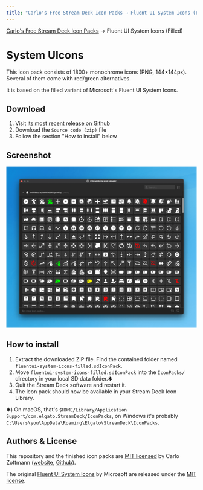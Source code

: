 ```yaml
---
title: "Carlo's Free Stream Deck Icon Packs → Fluent UI System Icons (Filled)"
---
```


<script async defer data-website-id="8f8ff8a3-00ab-480a-bd18-d4da710d4e4e" src="https://umami.czm.io/umami.js"></script>
<nav>
  <a href="/">Carlo's Free Stream Deck Icon Packs</a> → Fluent UI System Icons (Filled)
</nav>

# System UIcons

This icon pack consists of 1800+ monochrome icons (PNG, 144×144px). Several of
them come with red/green alternatives.

It is based on the filled variant of Microsoft's Fluent UI System Icons.

## Download

1. Visit [its most recent release on Github](https://github.com/carlo/streamdeck-iconpack-fluentui-system-icons/releases/latest)
1. Download the `Source code (zip)` file
1. Follow the section "How to install" below

## Screenshot

![Screenshot of the Stream Deck Icon Library](./img/screenshot-fluentui-system-icons-filled.png)

## How to install

1. Extract the downloaded ZIP file. Find the contained folder named `fluentui-system-icons-filled.sdIconPack`.
2. Move `fluentui-system-icons-filled.sdIconPack` into the `IconPacks/` directory in your local SD data folder.✱
3. Quit the Stream Deck software and restart it.
4. The icon pack should now be available in your Stream Deck Icon Library.

✱) On macOS, that's `$HOME/Library/Application Support/com.elgato.StreamDeck/IconPacks`,
on Windows it's probably `C:\Users\you\AppData\Roaming\Elgato\StreamDeck\IconPacks`.

## Authors & License

This repository and the finished icon packs are [MIT licensed](LICENSE.md) by
Carlo Zottmann ([website](https://czm.io), [Github](https://github.com/carlo)).

The original [Fluent UI System Icons](https://github.com/microsoft/fluentui-system-icons)
by Microsoft are released under the
[MIT license](https://github.com/microsoft/fluentui-system-icons/blob/master/LICENSE).
